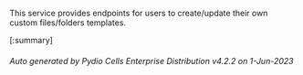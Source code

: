 






This service provides endpoints for users to create/update their own custom files/folders templates.

[:summary]

###### Auto generated by Pydio Cells Enterprise Distribution v4.2.2 on 1-Jun-2023
